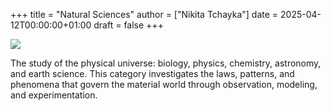 +++
title = "Natural Sciences"
author = ["Nikita Tchayka"]
date = 2025-04-12T00:00:00+01:00
draft = false
+++

<img class="noise" src="/images/natural_sciences.png"></img>

The study of the physical universe: biology, physics, chemistry, astronomy, and earth science. This category investigates the laws, patterns, and phenomena that govern the material world through observation, modeling, and experimentation.
